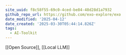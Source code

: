 ```yaml
---
site_uuid: f8c58f55-69c0-4ced-be84-48d28d1a7932
github_repo_url: https://github.com/exo-explore/exo
date_modified: '2025-04-12'
date_created: '2025-03-30T05:44:14.826Z'
tags:
  - AI-Toolkit
---
```







[[Open Source]], [[Local LLM]]
